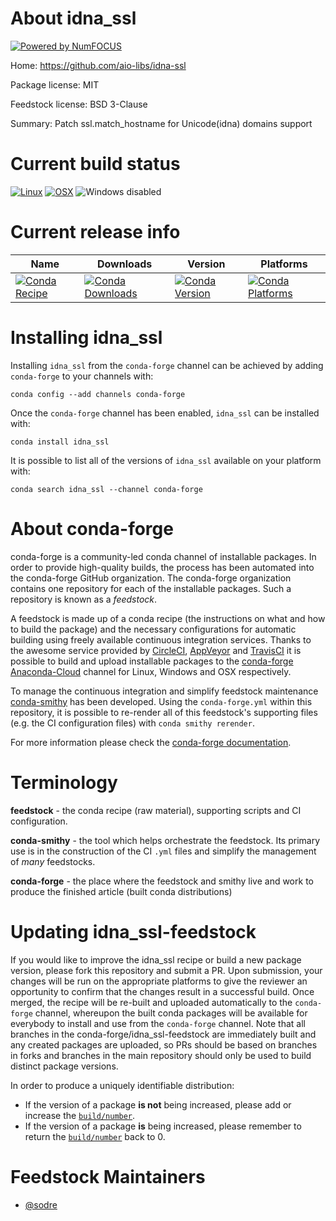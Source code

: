 About idna_ssl
==============

[![Powered by NumFOCUS](https://img.shields.io/badge/powered%20by-NumFOCUS-orange.svg?style=flat&colorA=E1523D&colorB=007D8A)](http://numfocus.org)

Home: https://github.com/aio-libs/idna-ssl

Package license: MIT

Feedstock license: BSD 3-Clause

Summary: Patch ssl.match_hostname for Unicode(idna) domains support



Current build status
====================

[![Linux](https://img.shields.io/circleci/project/github/conda-forge/idna_ssl-feedstock/master.svg?label=Linux)](https://circleci.com/gh/conda-forge/idna_ssl-feedstock)
[![OSX](https://img.shields.io/travis/conda-forge/idna_ssl-feedstock/master.svg?label=macOS)](https://travis-ci.org/conda-forge/idna_ssl-feedstock)
![Windows disabled](https://img.shields.io/badge/Windows-disabled-lightgrey.svg)

Current release info
====================

| Name | Downloads | Version | Platforms |
| --- | --- | --- | --- |
| [![Conda Recipe](https://img.shields.io/badge/recipe-idna_ssl-green.svg)](https://anaconda.org/conda-forge/idna_ssl) | [![Conda Downloads](https://img.shields.io/conda/dn/conda-forge/idna_ssl.svg)](https://anaconda.org/conda-forge/idna_ssl) | [![Conda Version](https://img.shields.io/conda/vn/conda-forge/idna_ssl.svg)](https://anaconda.org/conda-forge/idna_ssl) | [![Conda Platforms](https://img.shields.io/conda/pn/conda-forge/idna_ssl.svg)](https://anaconda.org/conda-forge/idna_ssl) |

Installing idna_ssl
===================

Installing `idna_ssl` from the `conda-forge` channel can be achieved by adding `conda-forge` to your channels with:

```
conda config --add channels conda-forge
```

Once the `conda-forge` channel has been enabled, `idna_ssl` can be installed with:

```
conda install idna_ssl
```

It is possible to list all of the versions of `idna_ssl` available on your platform with:

```
conda search idna_ssl --channel conda-forge
```


About conda-forge
=================

conda-forge is a community-led conda channel of installable packages.
In order to provide high-quality builds, the process has been automated into the
conda-forge GitHub organization. The conda-forge organization contains one repository
for each of the installable packages. Such a repository is known as a *feedstock*.

A feedstock is made up of a conda recipe (the instructions on what and how to build
the package) and the necessary configurations for automatic building using freely
available continuous integration services. Thanks to the awesome service provided by
[CircleCI](https://circleci.com/), [AppVeyor](https://www.appveyor.com/)
and [TravisCI](https://travis-ci.org/) it is possible to build and upload installable
packages to the [conda-forge](https://anaconda.org/conda-forge)
[Anaconda-Cloud](https://anaconda.org/) channel for Linux, Windows and OSX respectively.

To manage the continuous integration and simplify feedstock maintenance
[conda-smithy](https://github.com/conda-forge/conda-smithy) has been developed.
Using the ``conda-forge.yml`` within this repository, it is possible to re-render all of
this feedstock's supporting files (e.g. the CI configuration files) with ``conda smithy rerender``.

For more information please check the [conda-forge documentation](https://conda-forge.org/docs/).

Terminology
===========

**feedstock** - the conda recipe (raw material), supporting scripts and CI configuration.

**conda-smithy** - the tool which helps orchestrate the feedstock.
                   Its primary use is in the construction of the CI ``.yml`` files
                   and simplify the management of *many* feedstocks.

**conda-forge** - the place where the feedstock and smithy live and work to
                  produce the finished article (built conda distributions)


Updating idna_ssl-feedstock
===========================

If you would like to improve the idna_ssl recipe or build a new
package version, please fork this repository and submit a PR. Upon submission,
your changes will be run on the appropriate platforms to give the reviewer an
opportunity to confirm that the changes result in a successful build. Once
merged, the recipe will be re-built and uploaded automatically to the
`conda-forge` channel, whereupon the built conda packages will be available for
everybody to install and use from the `conda-forge` channel.
Note that all branches in the conda-forge/idna_ssl-feedstock are
immediately built and any created packages are uploaded, so PRs should be based
on branches in forks and branches in the main repository should only be used to
build distinct package versions.

In order to produce a uniquely identifiable distribution:
 * If the version of a package **is not** being increased, please add or increase
   the [``build/number``](https://conda.io/docs/user-guide/tasks/build-packages/define-metadata.html#build-number-and-string).
 * If the version of a package **is** being increased, please remember to return
   the [``build/number``](https://conda.io/docs/user-guide/tasks/build-packages/define-metadata.html#build-number-and-string)
   back to 0.

Feedstock Maintainers
=====================

* [@sodre](https://github.com/sodre/)

